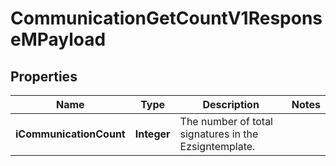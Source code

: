 

# CommunicationGetCountV1ResponseMPayload

## Properties

Name | Type | Description | Notes
------------ | ------------- | ------------- | -------------
**iCommunicationCount** | **Integer** | The number of total signatures in the Ezsigntemplate. | 




